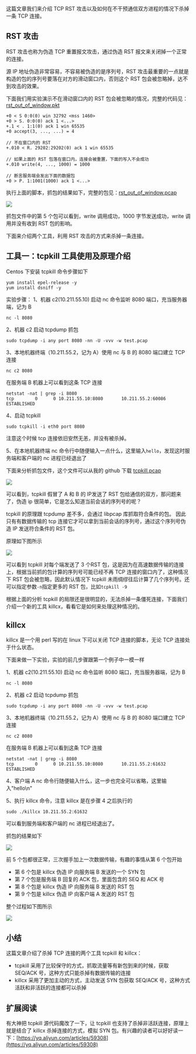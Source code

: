 这篇文章我们来介绍 TCP RST 攻击以及如何在不干预通信双方进程的情况下杀掉一条 TCP 连接。

## RST 攻击

RST 攻击也称为伪造 TCP 重置报文攻击，通过伪造 RST 报文来关闭掉一个正常的连接。

源 IP 地址伪造非常容易，不容易被伪造的是序列号，RST 攻击最重要的一点就是构造的包的序列号要落在对方的滑动窗口内，否则这个 RST 包会被忽略掉，达不到攻击的效果。

下面我们用实验演示不在滑动窗口内的 RST 包会被忽略的情况，完整的代码见：[rst\_out\_of\_window.pkt](https://github.com/arthur-zhang/tcp_ebook/blob/master/tcp_rst/rst_out_of_window.pkt)

```
+0 < S 0:0(0) win 32792 <mss 1460> 
+0 > S. 0:0(0) ack 1 <...>
+.1 < . 1:1(0) ack 1 win 65535 
+0 accept(3, ..., ...) = 4

// 不在窗口内的 RST
+.010 < R. 29202:29202(0) ack 1 win 65535

// 如果上面的 RST 包落在窗口内，连接会被重置，下面的写入不会成功
+.010 write(4, ..., 1000) = 1000 

// 断言服务端会发出下面的数据包
+0 > P. 1:1001(1000) ack 1 <...>

```

执行上面的脚本，抓包的结果如下，完整的包见：[rst\_out\_of\_window.pcap](https://github.com/arthur-zhang/tcp_ebook/blob/master/tcp_rst/rst_out_of_window.pcap)

![](https://store-g1.seewo.com/pics/201906221561214405280615612144052280.jpg)

抓包文件中的第 5 个包可以看到，write 调用成功，1000 字节发送成功，write 调用并没有收到 RST 包的影响。

下面来介绍两个工具，利用 RST 攻击的方式来杀掉一条连接。

## 工具一：tcpkill 工具使用及原理介绍

Centos 下安装 tcpkill 命令步骤如下

```
yum install epel-release -y
yum install dsniff -y

```

实验步骤： 1、机器 c2(10.211.55.10) 启动 nc 命令监听 8080 端口，充当服务器端，记为 B

```
nc -l 8080

```

2、机器 c2 启动 tcpdump 抓包

```
sudo tcpdump -i any port 8080 -nn -U -vvv -w test.pcap

```

3、本地机器终端（10.211.55.2，记为 A）使用 nc 与 B 的 8080 端口建立 TCP 连接

```
nc c2 8080

```

在服务端 B 机器上可以看到这条 TCP 连接

```
netstat -nat | grep -i 8080
tcp        0      0 10.211.55.10:8080       10.211.55.2:60086       ESTABLISHED

```

4、启动 tcpkill

```
sudo tcpkill -i eth0 port 8080

```

注意这个时候 tcp 连接依旧安然无恙，并没有被杀掉。

5、在本地机器终端 nc 命令行中随便输入一点什么，这里输入`hello`，发现这时服务端和客户端的 nc 进程已经退出了

下面来分析抓包文件，这个文件可以从我的 github 下载 [tcpkill.pcap](https://github.com/arthur-zhang/tcp_ebook/tree/master/kill_tcp_connection)

![](https://user-gold-cdn.xitu.io/2019/6/22/16b7eb9c7490b760?w=2398&h=556&f=jpeg&s=598226)

可以看到，tcpkill 假冒了 A 和 B 的 IP发送了 RST 包给通信的双方，那问题来了，伪造 ip 很简单，它是怎么知道当前会话的序列号的呢？

tcpkill 的原理跟 tcpdump 差不多，会通过 libpcap 库抓取符合条件的包。 因此只有有数据传输的 tcp 连接它才可以拿到当前会话的序列号，通过这个序列号伪造 IP 发送符合条件的 RST 包。

原理如下图所示

![](https://user-gold-cdn.xitu.io/2019/6/22/16b7eb9c74a68a15?w=1442&h=1068&f=jpeg&s=151192)

可以看到 tcpkill 对每个端发送了 3 个RST 包，这是因为在高速数据传输的连接上，根据当前抓的包计算的序列号可能已经不再 TCP 连接的窗口内了，这种情况下 RST 包会被忽略，因此默认情况下 tcpkill 未雨绸缪往后计算了几个序列号。还可以指定参数`-n`指定更多的 RST 包，比如`tcpkill -9`

根据上面的分析 tcpkill 的局限还是很明显的，无法杀掉一条僵死连接，下面我们介绍一个新的工具 killcx，看看它是如何来处理这种情况的。

## killcx

killcx 是一个用 perl 写的在 linux 下可以关闭 TCP 连接的脚本，无论 TCP 连接处于什么状态。

下面来做一下实验，实验的前几步骤跟第一个例子中一模一样

1、机器 c2(10.211.55.10) 启动 nc 命令监听 8080 端口，充当服务器端，记为 B

```
nc -l 8080

```

2、机器 c2 启动 tcpdump 抓包

```
sudo tcpdump -i any port 8080 -nn -U -vvv -w test.pcap

```

3、本地机器终端（10.211.55.2，记为 A）使用 nc 与 B 的 8080 端口建立 TCP 连接

```
nc c2 8080

```

在服务端 B 机器上可以看到这条 TCP 连接

```
netstat -nat | grep -i 8080
tcp        0      0 10.211.55.10:8080       10.211.55.2:61632       ESTABLISHED

```

4、客户端 A nc 命令行随便输入什么，这一步也完全可以省略，这里输入"hello\\n"

5、执行 killcx 命令，注意 killcx 是在步骤 4 之后执行的

```
sudo ./killcx 10.211.55.2:61632

```

可以看到服务端和客户端的 nc 进程已经退出了。

抓包的结果如下

![](https://user-gold-cdn.xitu.io/2019/6/22/16b7eb9cac8894d7?w=2304&h=430&f=jpeg&s=437511)

前 5 个包都很正常，三次握手加上一次数据传输，有趣的事情从第 6 个包开始

*   第 6 个包是 killcx 伪造 IP 向服务端 B 发送的一个 SYN 包
*   第 7 个包是服务端 B 回复的 ACK 包，里面包含的 SEQ 和 ACK 号
*   第 8 个包是 killcx 伪造 IP 向服务端 B 发送的 RST 包
*   第 9 个包是 killcx 伪造 IP 向客户端 A 发送的 RST 包

整个过程如下图所示

![](https://user-gold-cdn.xitu.io/2019/6/22/16b7eb9c74a1f89a?w=1354&h=1064&f=jpeg&s=155519)

## 小结

这篇文章介绍了杀掉 TCP 连接的两个工具 tcpkill 和 killcx：

*   tcpkill 采用了比较保守的方式，抓取流量等有新包到来的时候，获取 SEQ/ACK 号，这种方式只能杀掉有数据传输的连接
*   killcx 采用了更加主动的方式，主动发送 SYN 包获取 SEQ/ACK 号，这种方式活跃和非活跃的连接都可以杀掉

## 扩展阅读

有大神把 tcpkill 源代码魔改了一下，让 tcpkill 也支持了杀掉非活跃连接，原理上就是结合了 killcx 杀掉连接的方式，模拟 SYN 包。有兴趣的读者可以好好读一下：[https://yq.aliyun.com/articles/59308](https://yq.aliyun.com/articles/59308)